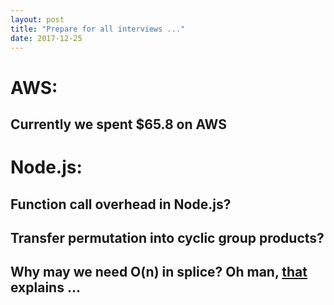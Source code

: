 ```yaml
---
layout: post
title: "Prepare for all interviews ..."
date: 2017-12-25
---
```


# AWS:
## Currently we spent $65.8 on AWS

# Node.js:
## Function call overhead in Node.js?
## Transfer permutation into cyclic group products?
## Why may we need O(n) in splice? Oh man, [that](https://stackoverflow.com/a/509780) explains ...
